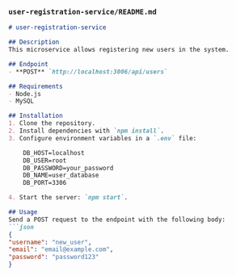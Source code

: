 
### `user-registration-service/README.md`
```markdown
# user-registration-service

## Description
This microservice allows registering new users in the system.

## Endpoint
- **POST** `http://localhost:3006/api/users`

## Requirements
- Node.js
- MySQL

## Installation
1. Clone the repository.
2. Install dependencies with `npm install`.
3. Configure environment variables in a `.env` file:

    DB_HOST=localhost
    DB_USER=root
    DB_PASSWORD=your_password
    DB_NAME=user_database
    DB_PORT=3306

4. Start the server: `npm start`.

## Usage
Send a POST request to the endpoint with the following body:
```json
{
"username": "new_user",
"email": "email@example.com",
"password": "password123"
}
